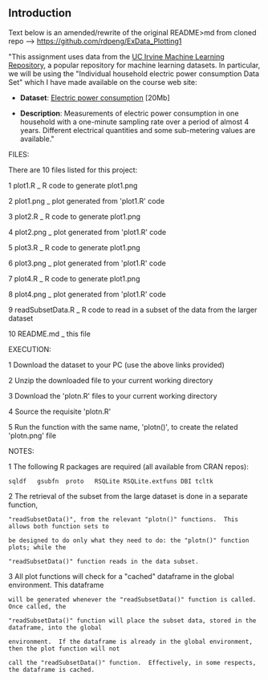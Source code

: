 ## Introduction

Text below is an amended/rewrite of the original README>md from
cloned repo --> https://github.com/rdpeng/ExData_Plotting1

"This assignment uses data from 
the <a href="http://archive.ics.uci.edu/ml/">UC Irvine Machine
Learning Repository</a>, a popular repository for machine learning
datasets. In particular, we will be using the "Individual household
electric power consumption Data Set" which I have made available on
the course web site:


* <b>Dataset</b>: <a href="https://d396qusza40orc.cloudfront.net/exdata%2Fdata%2Fhousehold_power_consumption.zip">Electric power consumption</a> [20Mb]

* <b>Description</b>: Measurements of electric power consumption in
one household with a one-minute sampling rate over a period of almost
4 years. Different electrical quantities and some sub-metering values
are available."


FILES:

There are 10 files listed for this project:

1	plot1.R			_ R code to generate plot1.png

2	plot1.png    		_ plot generated from 'plot1.R' code

3	plot2.R			_ R code to generate plot1.png

4	plot2.png			_ plot generated from 'plot1.R' code

5	plot3.R			_ R code to generate plot1.png

6	plot3.png			_ plot generated from 'plot1.R' code

7	plot4.R			_ R code to generate plot1.png

8	plot4.png			_ plot generated from 'plot1.R' code

9	readSubsetData.R	_ R code to read in a subset of the data from the larger dataset

10	README.md			_ this file


EXECUTION:

1	Download the dataset to your PC (use the above links provided)

2	Unzip the downloaded file to your current working directory

3	Download the 'plotn.R' files to your current working directory

4	Source the requisite 'plotn.R' 

5	Run the function with the same name, 'plotn()', to create the related 'plotn.png' file


NOTES:

1	The following R packages are required (all available from CRAN repos):

	sqldf	gsubfn	proto	RSQLite	RSQLite.extfuns	DBI	tcltk

2	The retrieval of the subset from the large dataset is done in a separate function,

	"readSubsetData()", from the relevant "plotn()" functions.  This allows both function sets to

	be designed to do only what they need to do: the "plotn()" function plots; while the

	"readSubsetData()" function reads in the data subset. 

3	All plot functions will check for a "cached" dataframe in the global environment.  This dataframe

	will be generated whenever the "readSubsetData()" function is called.  Once called, the 

	"readSubsetData()" function will place the subset data, stored in the dataframe, into the global

	environment.  If the dataframe is already in the global environment, then the plot function will not

	call the "readSubsetData()" function.  Effectively, in some respects, the dataframe is cached.
